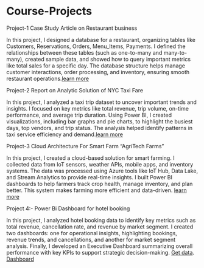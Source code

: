 # Course-Projects

Project-1 Case Study Article on Restaurant business 

In this project, I designed a database for a restaurant, organizing tables like Customers, Reservations, Orders, Menu_Items, Payments. I defined the relationships between these tables (such as one-to-many and many-to-many), created sample data, and showed how to query important metrics like total sales for a specific day. The database structure helps manage customer interactions, order processing, and inventory, ensuring smooth restaurant operations.[learn more](https://github.com/Sahil3122/Course-Projects/blob/main/Case%20Study%20Article%20on%20Restaurant%20.pdf)

Project-2 Report on Analytic Solution of NYC Taxi Fare

In this project, I analyzed a taxi trip dataset to uncover important trends and insights. I focused on key metrics like total revenue, trip volume, on-time performance, and average trip duration. Using Power BI, I created visualizations, including bar graphs and pie charts, to highlight the busiest days, top vendors, and trip status. The analysis helped identify patterns in taxi service efficiency and demand.[learn more](https://github.com/Sahil3122/Course-Projects/blob/main/Report%20on%20Analytic%20Solution%20of%20NYC%20Taxi%20Fare.pdf)

Project-3 Cloud Architecture For Smart Farm “AgriTech Farms” 

In this project, I created a cloud-based solution for smart farming. I collected data from IoT sensors, weather APIs, mobile apps, and inventory systems. The data was processed using Azure tools like IoT Hub, Data Lake, and Stream Analytics to provide real-time insights. I built Power BI dashboards to help farmers track crop health, manage inventory, and plan better. This system makes farming more efficient and data-driven. [learn more](https://github.com/Sahil3122/Course-Projects/blob/main/Cloud%20Architecture%20For%20Smart%20Farm%20agritech.pdf)

Project 4:- Power Bi Dashboard for hotel booking

In this project, I analyzed hotel booking data to identify key metrics such as total revenue, cancellation rate, and revenue by market segment. I created two dashboards: one for operational insights, highlighting bookings, revenue trends, and cancellations, and another for market segment analysis. Finally, I developed an Executive Dashboard summarizing overall performance with key KPIs to support strategic decision-making.
[Get data](https://github.com/Sahil3122/Course-Projects/blob/main/hotel%20Booking%20Data.csv). [Dashboard](https://github.com/Sahil3122/Course-Projects/blob/main/Fall2024-Sahil-000947537.pbix)
